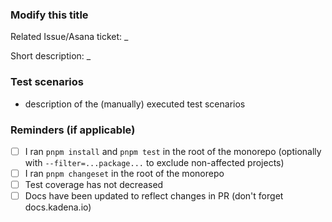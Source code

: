 ### Modify this title

Related Issue/Asana ticket: \_

Short description: \_

<!--
Examples:

Title: Add Search Functionality to User Dashboard.
Related Issue: #1234
Short Description:
Implements a new search bar in the user dashboard to allow quick navigation and filtering of project lists based on user input. This feature enhances user experience by providing a more efficient way to locate specific projects.

Title: Fix Memory Leak in Data Processing Module.
Asana ticket: https://app.asana.com/0/1205801361945248/1207389790540430
Short Description:
Resolves a critical memory leak occurring in the data processing module when handling large datasets. This fix improves system stability and performance under heavy load conditions.
-->

### Test scenarios

- description of the (manually) executed test scenarios

<!--
Examples:

Add Search Functionality to User Dashboard
* Search Function Test: Verifies that entering a keyword in the search bar returns a list of projects containing that keyword.
* Empty Result Test: Confirms that a message is displayed when no projects match the search criteria.
* Performance Test: Ensures that the search functionality returns results within 2 seconds under typical load conditions.

Fix Memory Leak in Data Processing Module
* Memory Usage Test: Monitors memory usage during data processing to ensure that no unexpected memory growth occurs.
* Regression Test: Confirms that the data processing outputs remain consistent with previous versions post-fix.
* Stress Test: Executes the data processing module under high load to validate stability improvements.
-->

### Reminders (if applicable)

- [ ] I ran `pnpm install` and `pnpm test` in the root of the monorepo
      (optionally with `--filter=...package...` to exclude non-affected
      projects)
- [ ] I ran `pnpm changeset` in the root of the monorepo
- [ ] Test coverage has not decreased
- [ ] Docs have been updated to reflect changes in PR (don't forget docs.kadena.io)
